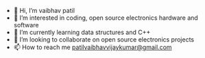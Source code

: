 - 👋 Hi, I’m vaibhav patil
- 👀 I’m interested in coding, open source electronics hardware and software
- 🌱 I’m currently learning data structures and C++
- 💞️ I’m looking to collaborate on open source electronics projects
- 📫 How to reach me patilvaibhavvijaykumar@gmail.com

<!---
ecevaibhavpatil/ecevaibhavpatil is a ✨ special ✨ repository because its `README.md` (this file) appears on your GitHub profile.
You can click the Preview link to take a look at your changes.
--->

